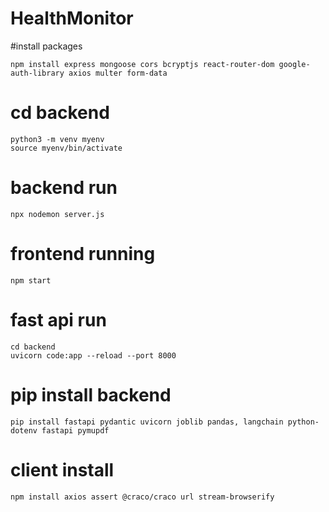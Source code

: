 # HealthMonitor

#install packages

```
npm install express mongoose cors bcryptjs react-router-dom google-auth-library axios multer form-data
```
# cd backend 

```
python3 -m venv myenv
source myenv/bin/activate
```


# backend run

```
npx nodemon server.js
```

# frontend running

```
npm start
```

# fast api run

```
cd backend
uvicorn code:app --reload --port 8000
```

# pip install backend

```
pip install fastapi pydantic uvicorn joblib pandas, langchain python-dotenv fastapi pymupdf
```

# client install

```
npm install axios assert @craco/craco url stream-browserify
```
